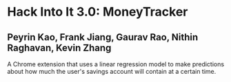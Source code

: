 # Hack Into It 3.0: MoneyTracker
## Peyrin Kao, Frank Jiang, Gaurav Rao, Nithin Raghavan, Kevin Zhang

A Chrome extension that uses a linear regression model to make predictions about how much the user's savings account will contain at a certain time.
